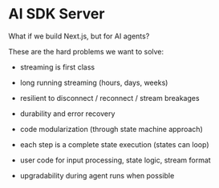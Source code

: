 # AI SDK Server

What if we build Next.js, but for AI agents?

These are the hard problems we want to solve:

- streaming is first class
- long running streaming (hours, days, weeks)
- resilient to disconnect / reconnect / stream breakages
- durability and error recovery

- code modularization (through state machine approach)
- each step is a complete state execution (states can loop)
- user code for input processing, state logic, stream format

- upgradability during agent runs when possible
